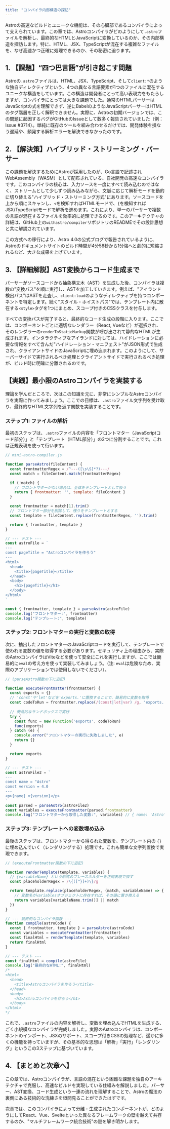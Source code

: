 ```yaml
---
title: "コンパイラ内部構造の探訪"
---
```


Astroの高速なビルドとユニークな機能は、その心臓部であるコンパイラによって支えられています。この章では、Astroコンパイラがどのようにして`.astro`ファイルを解析し、最終的なHTMLとJavaScriptに変換しているのか、その内部構造を探訪します。特に、HTML、JSX、TypeScriptが混在する複雑なファイルを、なぜ高速かつ正確に処理できるのか、その秘密に迫ります。

## 1. 【課題】“四つ巴言語”が引き起こす問題

Astroの`.astro`ファイルは、HTML、JSX、TypeScript、そして`client:*`のような独自ディレクティブという、4つの異なる言語要素が1つのファイルに混在するユニークな構造をしています。この構造は開発者にとって高い表現力をもたらしますが、コンパイラにとっては大きな課題でした。通常のHTMLパーサーはJavaScriptの式を理解できず、逆にBabelのようなJavaScriptパーサーはHTMLのタグ階層を正しく解釈できません。実際に、Astroの初期バージョンでは、この問題に起因するバグがGitHubのIssueとして数多く報告されていました（例： Issue #3714）。単純に既存のツールを組み合わせるだけでは、開発体験を損なう遅延や、頻発する解析エラーを解決できなかったのです。


## 2. 【解決策】ハイブリッド・ストリーミング・パーサー

この課題を解決するためにAstroが採用したのが、Go言語で記述されWebAssembly（WASM）として配布されている、自社開発の高速なコンパイラです。このコンパイラの核心は、入力ソースを一度にすべて読み込むのではなく、ストリームとして少しずつ読み込みながら、文脈に応じて解析モードを動的に切り替える"ハイブリッド・ストリーミング方式"にあります。ソースコードを上から順にスキャンし、`<`を検知すればHTMLモードで、`{`を検知すればJSX/TypeScriptモードで解析を進めます。これにより、単一のパーサーで複数の言語が混在するファイルを効率的に処理できるのです。このアーキテクチャの詳細は、GitHub上の`withastro/compiler`リポジトリのREADMEでその設計思想と共に解説されています。

この方式への移行により、Astro 4.0の公式ブログで報告されているように、Astroのドキュメントサイトのビルド時間が4分58秒から1分強へと劇的に短縮されるなど、大きな成果を上げています。

## 3. 【詳細解説】AST変換からコード生成まで

パーサーがソースコードから抽象構文木（AST）を生成した後、コンパイラは複数の"変換パス"を順に実行し、ASTを加工していきます。例えば、"アイランド検出パス"はASTを走査し、`client:load`のようなディレクティブを持つコンポーネントを特定します。続く"スタイル・ホイストパス"では、テンプレート内に散在する`<style>`タグを1つにまとめ、スコープ付きのCSSクラスを付与します。

すべての変換パスが完了すると、最終的なコード生成の段階に入ります。ここでは、コンポーネントごとに適切なレンダラー（React, Vueなど）が選択され、そのレンダラーの`renderToStaticMarkup`関数が呼び出されて静的なHTMLが生成されます。インタラクティブなアイランドに対しては、ハイドレーションに必要な情報をすべて含んだ"ハイドレーション・マニフェスト"がJSON形式で生成され、クライアントサイドのJavaScriptに埋め込まれます。このようにして、サーバーサイドで実行されるべき処理とクライアントサイドで実行されるべき処理が、ビルド時に明確に分離されるのです。

## 【実践】最小限のAstroコンパイラを実装する

理論を学んだところで、次はこの知識を元に、非常にシンプルなAstroコンパイラを実際に作ってみましょう。ここでの目標は、`.astro`ファイル文字列を受け取り、最終的なHTML文字列を返す関数を実装することです。

### ステップ1: ファイルの解析

最初のステップは、`.astro`ファイルの内容を「フロントマター（JavaScriptコード部分）」と「テンプレート（HTML部分）」の2つに分割することです。これは正規表現を使って行います。

```javascript
// mini-astro-compiler.js

function parseAstro(fileContent) {
  const frontmatterRegex = /^---([\s\S]*?)---/
  const match = fileContent.match(frontmatterRegex)

  if (!match) {
    // フロントマターがない場合は、全体をテンプレートとして扱う
    return { frontmatter: '', template: fileContent }
  }

  const frontmatter = match[1].trim()
  // フロントマター部分を削除して、残りをテンプレートとする
  const template = fileContent.replace(frontmatterRegex, '').trim()

  return { frontmatter, template }
}

// --- テスト ---
const astroFile = `
---
const pageTitle = "Astroコンパイラを作ろう"
---
<html>
  <head>
    <title>{pageTitle}</title>
  </head>
  <body>
    <h1>{pageTitle}</h1>
  </body>
</html>
`

const { frontmatter, template } = parseAstro(astroFile)
console.log("フロントマター:", frontmatter)
console.log("テンプレート:", template)
```

### ステップ2: フロントマターの実行と変数の取得

次に、抽出したフロントマターのJavaScriptコードを実行して、テンプレートで使われる変数の値を取得する必要があります。セキュリティ上の理由から、実際のAstroコンパイラはViteなどを使って安全にこれを実行しますが、ここでは簡易的に`eval`の考え方を使って実装してみましょう。（注: `eval`は危険なため、実際のアプリケーションでは使用しないでください）。

```javascript
// (parseAstro関数の下に追記)

function executeFrontmatter(frontmatter) {
  const exports = {}
  // 'const'や'let'などを'exports.'に置換することで、簡易的に変数を取得
  const codeToRun = frontmatter.replace(/(const|let|var) /g, 'exports.')
  
  // 簡易的なサンドボックスで実行
  try {
    const func = new Function('exports', codeToRun)
    func(exports)
  } catch (e) {
    console.error("フロントマターの実行に失敗しました", e)
    return {}
  }

  return exports
}

// --- テスト ---
const astroFile2 = `
---
const name = "Astro"
const version = 4.0
---
<p>{name} v{version}</p>
`
const parsed = parseAstro(astroFile2)
const variables = executeFrontmatter(parsed.frontmatter)
console.log("フロントマターから取得した変数:", variables) // { name: 'Astro', version: 4.0 }
```

### ステップ3: テンプレートへの変数埋め込み

最後のステップは、フロントマターから得られた変数を、テンプレート内の `{}` に埋め込んでいく（レンダリングする）処理です。これも簡単な文字列置換で実現できます。

```javascript
// (executeFrontmatter関数の下に追記)

function renderTemplate(template, variables) {
  // {variableName} という形式のプレースホルダーを正規表現で探す
  const placeholderRegex = /\{([^}]+)\}/g

  return template.replace(placeholderRegex, (match, variableName) => {
    // 変数名がvariablesオブジェクトに存在すれば、その値に置き換える
    return variables[variableName.trim()] || match
  })
}

// --- 最終的なコンパイラ関数 ---
function compile(astroCode) {
  const { frontmatter, template } = parseAstro(astroCode)
  const variables = executeFrontmatter(frontmatter)
  const finalHtml = renderTemplate(template, variables)
  return finalHtml
}

// --- テスト ---
const finalHtml = compile(astroFile)
console.log("最終的なHTML:", finalHtml)
/*
<html>
  <head>
    <title>Astroコンパイラを作ろう</title>
  </head>
  <body>
    <h1>Astroコンパイラを作ろう</h1>
  </body>
</html>
*/
```

これで、`.astro`ファイルの内容を解析し、変数を埋め込んでHTMLを生成する、ごく小規模なコンパイラが完成しました。実際のAstroコンパイラは、コンポーネントのインポート、JSXのサポート、スコープ付きCSSの処理など、遥かに多くの機能を持っていますが、その基本的な思想は「解析」「実行」「レンダリング」というこの3ステップに基づいています。

## 4. 【まとめと次章へ】

この章では、Astroコンパイラが、言語の混在という困難な課題を独自のアーキテクチャで克服し、高速なビルドを実現している仕組みを解説しました。パーサー、AST変換、コード生成という一連の流れを理解することで、Astroの魔法の裏側にある技術的な洗練さを垣間見ることができたはずです。

次章では、このコンパイラによって分離・生成されたコンポーネントが、どのようにしてReact、Vue、Svelteといった異なるフレームワークの壁を越えて共存するのか、"マルチフレームワーク統合技術"の謎を解き明かします。